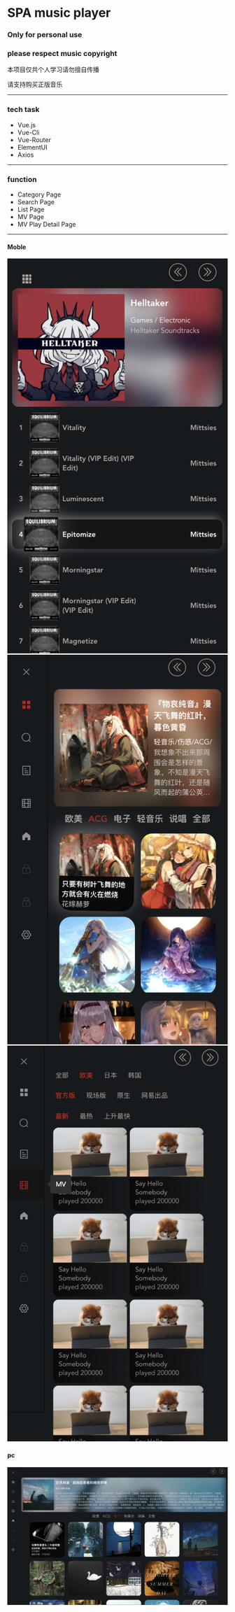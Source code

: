 # SPA music player

### Only for personal use 
### please respect music copyright
本项目仅共个人学习请勿擅自传播

请支持购买正版音乐

---
### tech task
- Vue.js
- Vue-Cli
- Vue-Router
- ElementUI
- Axios

---
### function
- Category Page
- Search Page
- List Page
- MV Page
- MV Play Detail Page

---

#### Moble
![](./src/assets/images/mobile01.png)
![](./src/assets/images/mobile02.png)
![](./src/assets/images/mobile03.png)

#### pc
![](./src/assets/images/pc01.png)